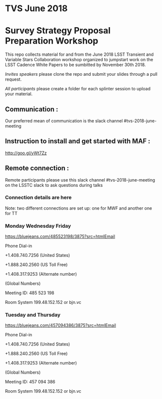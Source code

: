# TVS June 2018 
# Survey Strategy Proposal Preparation Workshop


This repo collects material for and from the June 2018 LSST Transient and Variable Stars Collaboration workshop organized to jumpstart work on the LSST Cadence White Papers to be sumbitted by November 30th 2018.

*Invites speakers* please clone the repo and submit your slides through a pull request.

*All participants* please create a folder for each splinter session to upload your material.

## Communication :  

Our preferred mean of communication is the slack channel #tvs-2018-june-meeting


## Instruction to install and get started with MAF :

http://goo.gl/yWt7Zz


## Remote connection :

Remote participants please use this slack channel #tvs-2018-june-meeting on the LSSTC slack to ask questions during talks

### Connection details are here

Note: two different connections are set up: one for MWF and another one for TT

### Monday Wednesday Friday

https://bluejeans.com/485523198/3875?src=htmlEmail

Phone Dial-in

+1.408.740.7256 (United States)

+1.888.240.2560 (US Toll Free)

+1.408.317.9253 (Alternate number)

(Global Numbers)

Meeting ID: 485 523 198

Room System 
199.48.152.152 or bjn.vc


### Tuesday and Thursday
https://bluejeans.com/457094386/3875?src=htmlEmail

Phone Dial-in

+1.408.740.7256 (United States)

+1.888.240.2560 (US Toll Free)

+1.408.317.9253 (Alternate number)

(Global Numbers)

Meeting ID: 457 094 386

Room System 199.48.152.152 or bjn.vc

